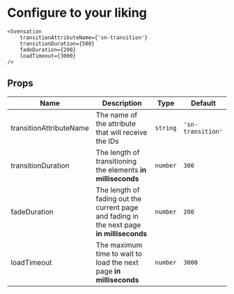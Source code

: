 # Configure to your liking

```svelte
<Svensation
	transitionAttributeName={'sn-transition'}
	transitionDuration={500}
	fadeDuration={200}
	loadTimeout={3000}
/>
```

## Props

| Name                    | Description                                                                               | Type     | Default           |
| ----------------------- | ----------------------------------------------------------------------------------------- | -------- | ----------------- |
| transitionAttributeName | The name of the attribute that will receive the IDs                                       | `string` | `'sn-transition'` |
| transitionDuration      | The length of transitioning the elements **in milliseconds**                              | `number` | `300`             |
| fadeDuration            | The length of fading out the current page and fading in the next page **in milliseconds** | `number` | `200`             |
| loadTimeout             | The maximum time to wait to load the next page **in milliseconds**                        | `number` | `3000`            |
